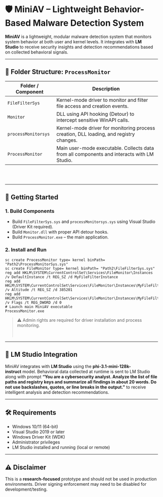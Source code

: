 # 🛡️ MiniAV – Lightweight Behavior-Based Malware Detection System

**MiniAV** is a lightweight, modular malware detection system that monitors system behavior at both user and kernel levels. It integrates with **LM Studio** to receive security insights and detection recommendations based on collected behavioral signals.

* * *

## 📁 Folder Structure: `ProcessMonitor`

| Folder / Component | Description |
| --- | --- |
| `FileFilterSys` | Kernel-mode driver to monitor and filter file access and creation events. |
| `Monitor` | DLL using API hooking (Detour) to intercept sensitive WinAPI calls. |
| `processMonitorsys` | Kernel-mode driver for monitoring process creation, DLL loading, and registry changes. |
| `ProcessMonitor` | Main user-mode executable. Collects data from all components and interacts with LM Studio. |

<br>

<br>

* * *

## 🚀 Getting Started

### 1\. Build Components

- Build `FileFilterSys.sys` and `processMonitorsys.sys` using Visual Studio (Driver Kit required).
- Build `Monitor.dll` with proper API detour hooks.
- Build `ProcessMonitor.exe` – the main application.

### 2\. Install and Run

```
sc create ProcessMonitor type= kernel binPath= "Path2\ProcessMonitorSys.sys"
sc create FileMonitor type= kernel binPath= "Path2\FileFilterSys.sys"
reg add HKLM\SYSTEM\CurrentControlSet\Services\FileMonitor\Instances /v DefaultInstance /t REG_SZ /d MyFileFilterInstance
reg add HKLM\SYSTEM\CurrentControlSet\Services\FileMonitor\Instances\MyFileFilterInstance /v Altitude /t REG_SZ /d 385201
reg add HKLM\SYSTEM\CurrentControlSet\Services\FileMonitor\Instances\MyFileFilterInstance /v Flags /t REG_DWORD /d 0
# Launch main MiniAV executable
ProcessMonitor.exe
```

> ⚠️ Admin rights are required for driver installation and process monitoring.
> 
> <br>

* * *

## 🧠 LM Studio Integration

MiniAV integrates with **LM Studio** using the **phi-3.1-mini-128k-instruct** model. Behavioral data collected at runtime is sent to LM Studio along with prompt **“You are a cybersecurity analyst. Analyze the list of file paths and registry keys and summarize all findings in about 20 words. Do not use backslashes, quotes, or line breaks in the output.”** to receive intelligent analysis and detection recommendations.

* * *

## 🛠️ Requirements

- Windows 10/11 (64-bit)
- Visual Studio 2019 or later
- Windows Driver Kit (WDK)
- Administrator privileges
- LM Studio installed and running (local or remote)

* * *

## ⚠️ Disclaimer

This is a **research-focused** prototype and should not be used in production environments. Driver signing enforcement may need to be disabled for development/testing.

<br>